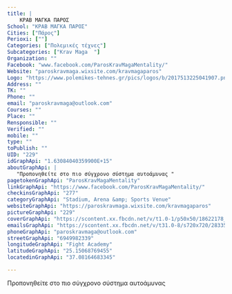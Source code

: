 ```yaml
---
title: |
    ΚΡΑΒ ΜΑΓΚΑ ΠΑΡΟΣ
School: "ΚΡΑΒ ΜΑΓΚΑ ΠΑΡΟΣ"
Cities: ["Πάρος"]
Perioxi: [""]
Categories: ["Πολεμικές τέχνες"]
Subcategories: ["Krav Maga  "]
Organization: ""
Facebook: "www.facebook.com/ParosKravMagaMentality/"
Website: "paroskravmaga.wixsite.com/kravmagaparos"
Logo: "https://www.polemikes-tehnes.gr/pics/logos/b/2017513225041907.png"
Address: ""
TK: ""
Phone: ""
email: "paroskravmaga@outlook.com"
Courses: ""
Place: ""
Rensponsible: ""
Verified: ""
mobile: ""
type: ""
toPublish: ""
UID: "229"
idGraphApi: "1.63084040359900E+15"
aboutGraphApi: | 
   "Προπονηθείτε στο πιο σύγχρονο σύστημα αυτοάμυνας "
pagetokenGraphApi: "ParosKravMagaMentality"
linkGraphApi: "https://www.facebook.com/ParosKravMagaMentality/"
checkinsGraphApi: "277"
categoryGraphApi: "Stadium, Arena &amp; Sports Venue"
websiteGraphApi: "https://paroskravmaga.wixsite.com/kravmagaparos"
pictureGraphApi: "229"
coverGraphApi: "https://scontent.xx.fbcdn.net/v/t1.0-1/p50x50/18622178_1755136934502680_4546626770095962790_n.jpg?oh=e96ece5bcd3af9cd8349f566738b16c8&amp;oe=5B49C893"
emailsGraphApi: "https://scontent.xx.fbcdn.net/v/t31.0-8/s720x720/28335894_2064929746856729_8049056324678939074_o.jpg?oh=1ed3a92fa110b8a971ccb2b07e6d2102&amp;oe=5B43D320"
phoneGraphApi: "paroskravmaga@outlook.com"
streetGraphApi: "6949982339"
longitudeGraphApi: "Fight Academy"
latitudeGraphApi: "25.15068769455"
locatedinGraphApi: "37.08164683345"

---
```


Προπονηθείτε στο πιο σύγχρονο σύστημα αυτοάμυνας 

